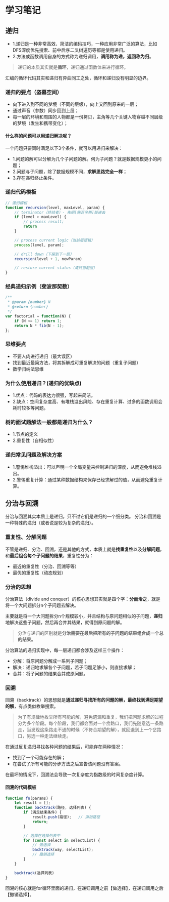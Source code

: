 # 学习笔记

## 递归
* 1.递归是一种非常高效、简洁的编码技巧，一种应用非常广泛的算法，比如DFS深度优先搜索、前中后序二叉树遍历等都是使用递归。
* 2.方法或函数调用自身的方式称为递归调用，**调用称为递，返回称为归**。

> 递归的本质其实就是**循环**，递归通过函数体来进行循环。

汇编的循环代码其实和递归有异曲同工之处，循环和递归没有明显的边界。

### 递归的要点（盗墓空间）
* 向下进入到不同的梦境（不同的层级），向上又回到原来的一层；
* 通过声音（参数）同步回到上层；
* 每一层的环境和周围的人物都是一份拷贝，主角等几个关键人物穿越不同层级的梦境（发生和携带变化）；

#### 什么样的问题可以用递归解决呢？
一个问题只要同时满足以下3个条件，就可以用递归来解决：

* 1.问题的解可以分解为几个子问题的解。何为子问题？就是数据规模更小的问题；
* 2.问题与子问题，除了数据规模不同，**求解思路完全一样**；
* 3.存在递归终止条件。

### 递归代码模板

```javascript
// 递归模板
function recursion(level, maxLevel, param) {
    // terminator（终结者）- 先把[施瓦辛格]装进去
    if (level > maxLevel) {
        // process result;
        return 
    }

    // process current logic（当前层逻辑）
    process(level, param);

    // drill down（下探到下一层）
    recursion(level + 1, newParam)

    // restore current status（清扫当前层）
}
```

### 经典递归示例（斐波那契数）

```javascript
/**
 * @param {number} N
 * @return {number}
 */
var factorial = function(N) {
    if (N <= 1) return 1;
    return N * fib(N - 1);
};
```

### 思维要点
* 不要人肉进行递归（最大误区）
* 找到最近最简方法，将其拆解成可重复解决的问题（重复子问题）
* 数学归纳法思维

### 为什么使用递归？(递归的优缺点)

* 1.优点：代码的表达力很强，写起来简洁。
* 2.缺点：空间复杂度高、有堆栈溢出风险、存在重复计算、过多的函数调用会耗时较多等问题。

### 树的面试题解法一般都是递归为什么？

* 1.节点的定义
* 2.重复性（自相似性）

### 递归常见问题及解决方案

* 1.警惕堆栈溢出：可以声明一个全局变量来控制递归的深度，从而避免堆栈溢出。
* 2.警惕重复计算：通过某种数据结构来保存已经求解过的值，从而避免重复计算。


## 分治与回溯

分治与回溯其实本质上是递归，只不过它们是递归的一个细分类。
分治和回溯是一种特殊的递归（或者说是较为复杂的递归）。

### 重复性、分解问题
不管是递归、分治、回溯，还是其他的方式，本质上就是**找重复性**以及**分解问题**，和**最后组合每个子问题的结果**，重复性分为：

* 最近的重复性（分治、回溯等等）
* 最优的重复性（动态规划）

### 分治的思想
分治算法（divide and conquer）的核心思想其实就是四个字：**分而治之**，就是将一个大问题拆分n个子问题去解决。

主要就是将一个大问题拆分n个规模较小，并且结构与原问题相似的子问题，**递归**地解决这些子问题，然后再合并其结果，就得到原问题的解。

> 分治与递归的区别就是**分治需要在最后把所有的子问题的结果组合成一个总的结果。**

分治算法的递归实现中，每一层递归都会涉及这样三个操作：
* 分解：将原问题分解成一系列子问题；
* 解决：递归地求解各个子问题，若子问题足够小，则直接求解；
* 合并：将子问题的结果合并成原问题。

### 回溯

回溯（backtrack）的思想就是**通过递归寻找所有的问题的解，最终找到满足期望的解**，有点类似枚举搜索。

> 为了有规律地枚举所有可能的解，避免遗漏和重复，我们把问题求解的过程分为多个阶段。每个阶段，我们都会面对一个岔路口，我们先随意选一条路走，当发现这条路走不通的时候（不符合期望的解），就回退到上一个岔路口，另选一种走法继续走。

在通过反复递归寻找各种问题的结果后，可能存在两种情况：
* 找到了一个可能存在的解；
* 在尝试了所有可能的分步方法之后宣告该问题没有答案。

在最坏的情况下，回溯法会导致一次复杂度为指数级的时间复杂度计算。

#### 回溯的代码模板

```javascript
function fn(params) {
    let result = [];
    function backtrack(路径, 选择列表) {
        if (满足结束条件) {
            result.push(路径);   // 添加路径
            return;
        }

        // 选择在选择列表中
        for (const select in selectList) {
            // 做选择
            backtrack(way, selectList);
            // 撤销选择
        }
    }

    backtrack(选择列表)
}
```

回溯的核心就是for循环里面的递归，在递归调用之前【做选择】，在递归调用之后【撤销选择】。



